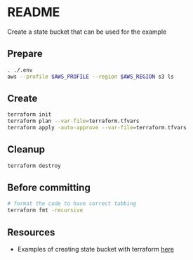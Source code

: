 # README

Create a state bucket that can be used for the example

## Prepare

```sh
. ./.env
aws --profile $AWS_PROFILE --region $AWS_REGION s3 ls
```

## Create

```sh
terraform init
terraform plan --var-file=terraform.tfvars 
terraform apply -auto-approve --var-file=terraform.tfvars 
```

## Cleanup

```sh
terraform destroy
```

## Before committing

```sh
# format the code to have correct tabbing
terraform fmt -recursive
```

## Resources

* Examples of creating state bucket with terraform [here](https://stackoverflow.com/questions/47913041/initial-setup-of-terraform-backend-using-terraform)

